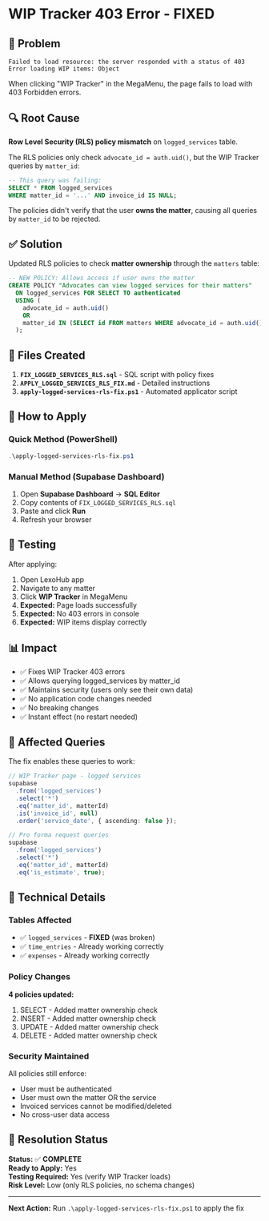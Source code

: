 # WIP Tracker 403 Error - FIXED

## 🐛 Problem
```
Failed to load resource: the server responded with a status of 403
Error loading WIP items: Object
```

When clicking "WIP Tracker" in the MegaMenu, the page fails to load with 403 Forbidden errors.

## 🔍 Root Cause
**Row Level Security (RLS) policy mismatch** on `logged_services` table.

The RLS policies only check `advocate_id = auth.uid()`, but the WIP Tracker queries by `matter_id`:
```sql
-- This query was failing:
SELECT * FROM logged_services 
WHERE matter_id = '...' AND invoice_id IS NULL;
```

The policies didn't verify that the user **owns the matter**, causing all queries by `matter_id` to be rejected.

## ✅ Solution
Updated RLS policies to check **matter ownership** through the `matters` table:

```sql
-- NEW POLICY: Allows access if user owns the matter
CREATE POLICY "Advocates can view logged services for their matters"
  ON logged_services FOR SELECT TO authenticated
  USING (
    advocate_id = auth.uid()
    OR
    matter_id IN (SELECT id FROM matters WHERE advocate_id = auth.uid())
  );
```

## 📁 Files Created
1. **`FIX_LOGGED_SERVICES_RLS.sql`** - SQL script with policy fixes
2. **`APPLY_LOGGED_SERVICES_RLS_FIX.md`** - Detailed instructions
3. **`apply-logged-services-rls-fix.ps1`** - Automated applicator script

## 🚀 How to Apply

### Quick Method (PowerShell)
```powershell
.\apply-logged-services-rls-fix.ps1
```

### Manual Method (Supabase Dashboard)
1. Open **Supabase Dashboard** → **SQL Editor**
2. Copy contents of `FIX_LOGGED_SERVICES_RLS.sql`
3. Paste and click **Run**
4. Refresh your browser

## 🧪 Testing
After applying:
1. Open LexoHub app
2. Navigate to any matter
3. Click **WIP Tracker** in MegaMenu
4. **Expected:** Page loads successfully
5. **Expected:** No 403 errors in console
6. **Expected:** WIP items display correctly

## 📊 Impact
- ✅ Fixes WIP Tracker 403 errors
- ✅ Allows querying logged_services by matter_id
- ✅ Maintains security (users only see their own data)
- ✅ No application code changes needed
- ✅ No breaking changes
- ✅ Instant effect (no restart needed)

## 🔄 Affected Queries
The fix enables these queries to work:
```typescript
// WIP Tracker page - logged services
supabase
  .from('logged_services')
  .select('*')
  .eq('matter_id', matterId)
  .is('invoice_id', null)
  .order('service_date', { ascending: false });

// Pro forma request queries
supabase
  .from('logged_services')
  .select('*')
  .eq('matter_id', matterId)
  .eq('is_estimate', true);
```

## 📝 Technical Details

### Tables Affected
- ✅ `logged_services` - **FIXED** (was broken)
- ✅ `time_entries` - Already working correctly
- ✅ `expenses` - Already working correctly

### Policy Changes
**4 policies updated:**
1. SELECT - Added matter ownership check
2. INSERT - Added matter ownership check
3. UPDATE - Added matter ownership check
4. DELETE - Added matter ownership check

### Security Maintained
All policies still enforce:
- User must be authenticated
- User must own the matter OR the service
- Invoiced services cannot be modified/deleted
- No cross-user data access

## 🎯 Resolution Status
**Status:** ✅ **COMPLETE**  
**Ready to Apply:** Yes  
**Testing Required:** Yes (verify WIP Tracker loads)  
**Risk Level:** Low (only RLS policies, no schema changes)

---

**Next Action:** Run `.\apply-logged-services-rls-fix.ps1` to apply the fix
